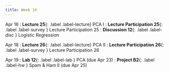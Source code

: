 ```yaml
---
title: Week 14
---
```



Apr 16
: **Lecture 25**{: .label .label-lecture} PCA I
: **Lecture Participation 25**{: .label .label-survey } Lecture Participation 25
: **Discussion 12**{: .label .label-disc } Logistic Regression

Apr 18
: **Lecture 26**{: .label .label-lecture} PCA II
: **Lecture Participation 26**{: .label .label-survey } Lecture Participation 26


Apr 19
: **Lab 12**{: .label .label-lab } PCA (due Apr 23)
: **Project B2**{: .label .label-hw } Spam & Ham II (due Apr 25)